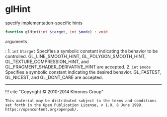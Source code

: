 # glHint
specify implementation-specific hints

```php
function glHint(int $target, int $mode) : void
```



arguments

:    1. `int` `$target` Specifies a symbolic constant indicating the behavior to
    be controlled. <constant>GL_LINE_SMOOTH_HINT</constant>,
    <constant>GL_POLYGON_SMOOTH_HINT</constant>,
    <constant>GL_TEXTURE_COMPRESSION_HINT</constant>, and
    <constant>GL_FRAGMENT_SHADER_DERIVATIVE_HINT</constant> are accepted.
    2. `int` `$mode` Specifies a symbolic constant indicating the desired
    behavior. <constant>GL_FASTEST</constant>, <constant>GL_NICEST</constant>,
    and <constant>GL_DONT_CARE</constant> are accepted.



---
     

!!! cite "Copyright © 2010-2014 Khronos Group"

    This material may be distributed subject to the terms and conditions set forth in the Open Publication License, v 1.0, 8 June 1999. https://opencontent.org/openpub/.
